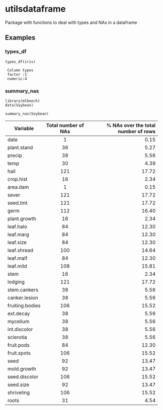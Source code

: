 # utilsdataframe
Package with functions to deal with types and NAs in a dataframe

## Examples

### types_df

```
types_df(iris)

 Column types
 factor :1   
 numeric:4 
```

### summary_nas

```
library(mlbench)
data(Soybean)

summary_nas(Soybean)
```

| Variable                          |   Total number of NAs             | % NAs over the total number of rows |
| --------------------------------- |:---------------------------------:| -----------------------------------:|
| date                              | 1                                 | 0.15 |
| plant.stand                       | 36                                | 5.27 |
| precip                            | 38                                | 5.56 |
| temp                              | 30                                | 4.39 |
| hail                              | 121                               | 17.72 |
| crop.hist                         | 16                                | 2.34 |
| area.dam                          | 1                                 | 0.15 |
| sever                             | 121                               | 17.72 |
| seed.tmt                          | 121                               | 17.72 |
| germ                              | 112                               | 16.40 |
| plant.growth                      | 16                                | 2.34 |
| leaf.halo                         | 84                                | 12.30 |
| leaf.marg                         | 84                                | 12.30 |
| leaf.size                         | 84                                | 12.30 |
| leaf.shread                       | 100                               | 14.64 |
| leaf.malf                         | 84                                | 12.30 |
| leaf.mild                         | 108                               | 15.81 |
| stem                              | 16                                | 2.34 |
| lodging                           | 121                               | 17.72 |
| stem.cankers                      | 38                                | 5.56 |
| canker.lesion                     | 38                                | 5.56 |
| fruiting.bodies                   | 106                               | 15.52 |
| ext.decay                         | 38                                | 5.56 |
| mycelium                          | 38                                | 5.56 |
| int.discolor                      | 38                                | 5.56 |
| sclerotia                         | 38                                | 5.56 |
| fruit.pods                        | 84                                | 12.30 |
| fruit.spots                       | 106                               | 15.52 |
| seed                              | 92                                | 13.47 |
| mold.growth                       | 92                                | 13.47 |
| seed.discolor                     | 106                               | 15.52 |
| seed.size                         | 92                                | 13.47 |
| shriveling                        | 106                               | 15.52 |
| roots                             | 31                                | 4.54 |
